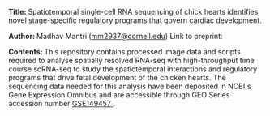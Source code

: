<B> Title: </B> Spatiotemporal single-cell RNA sequencing of chick hearts identifies novel stage-specific regulatory programs that govern cardiac development.

<B> Author: </B> Madhav Mantri (mm2937@cornell.edu)
Link to preprint: 

<B> Contents: </B> This repository contains processed image data and scripts required to analyse spatially resolved RNA-seq with high-throughput time course scRNA-seq to study the spatiotemporal interactions and regulatory programs that drive fetal development of the chicken hearts. The sequencing data needed for this analysis have been deposited in NCBI's Gene Expression Omnibus and are accessible through GEO Series accession number <a href="https://www.ncbi.nlm.nih.gov/geo/query/acc.cgi?acc=GSE149457"> GSE149457 </a>.

